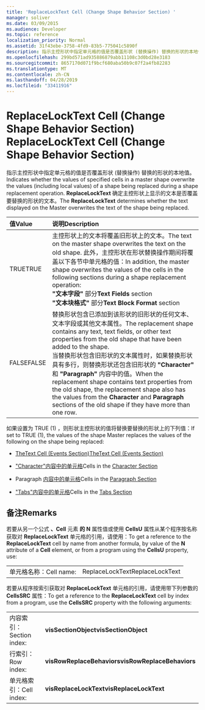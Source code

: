 ```yaml
---
title: 'ReplaceLockText Cell (Change Shape Behavior Section) '
manager: soliver
ms.date: 03/09/2015
ms.audience: Developer
ms.topic: reference
localization_priority: Normal
ms.assetid: 31f43ebe-3758-4fd9-83b5-775041c5890f
description: 指示主控形状中指定单元格的值是否覆盖形状 (替换操作) 替换的形状的本地值。 ReplaceLockText 确定主控形状上显示的文本是否覆盖要替换的形状的文本。
ms.openlocfilehash: 299bd571ad935886879abb11108c3d0bd28e3183
ms.sourcegitcommit: 8657170d071f9bcf680aba50b9c07f2a4fb82283
ms.translationtype: MT
ms.contentlocale: zh-CN
ms.lasthandoff: 04/28/2019
ms.locfileid: "33411916"
---
```

# <a name="replacelocktext-cell-change-shape-behavior-section"></a><span data-ttu-id="a175b-104">ReplaceLockText Cell (Change Shape Behavior Section) </span><span class="sxs-lookup"><span data-stu-id="a175b-104">ReplaceLockText Cell (Change Shape Behavior Section)</span></span>

<span data-ttu-id="a175b-105">指示主控形状中指定单元格的值是否覆盖形状 (替换操作) 替换的形状的本地值。</span><span class="sxs-lookup"><span data-stu-id="a175b-105">Indicates whether the values of specified cells in a master shape overwrite the values (including local values) of a shape being replaced during a shape replacement operation.</span></span> <span data-ttu-id="a175b-106">**ReplaceLockText** 确定主控形状上显示的文本是否覆盖要替换的形状的文本。</span><span class="sxs-lookup"><span data-stu-id="a175b-106">The **ReplaceLockText** determines whether the text displayed on the Master overwrites the text of the shape being replaced.</span></span> 
  
|<span data-ttu-id="a175b-107">**值**</span><span class="sxs-lookup"><span data-stu-id="a175b-107">**Value**</span></span>|<span data-ttu-id="a175b-108">**说明**</span><span class="sxs-lookup"><span data-stu-id="a175b-108">**Description**</span></span>|
|:-----|:-----|
|<span data-ttu-id="a175b-109">TRUE</span><span class="sxs-lookup"><span data-stu-id="a175b-109">TRUE</span></span>  <br/> | <span data-ttu-id="a175b-110">主控形状上的文本将覆盖旧形状上的文本。</span><span class="sxs-lookup"><span data-stu-id="a175b-110">The text on the master shape overwrites the text on the old shape.</span></span> <span data-ttu-id="a175b-111">此外，主控形状在形状替换操作期间将覆盖以下各节中单元格的值：</span><span class="sxs-lookup"><span data-stu-id="a175b-111">In addition, the master shape overwrites the values of the cells in the following sections during a shape replacement operation:</span></span>  <br/> <span data-ttu-id="a175b-112">**"文本字段"** 部分</span><span class="sxs-lookup"><span data-stu-id="a175b-112">**Text Fields** section</span></span>  <br/> <span data-ttu-id="a175b-113">**"文本块格式"** 部分</span><span class="sxs-lookup"><span data-stu-id="a175b-113">**Text Block Format** section</span></span>  <br/> |
|<span data-ttu-id="a175b-114">FALSE</span><span class="sxs-lookup"><span data-stu-id="a175b-114">FALSE</span></span>  <br/> |<span data-ttu-id="a175b-115">替换形状包含已添加到该形状的旧形状的任何文本、文本字段或其他文本属性。</span><span class="sxs-lookup"><span data-stu-id="a175b-115">The replacement shape contains any text, text fields, or other text properties from the old shape that have been added to the shape.</span></span>  <br/> <span data-ttu-id="a175b-116">当替换形状包含旧形状的文本属性时，如果替换形状具有多行，则替换形状还包含旧形状的 **"Character"** 和 **"Paragraph"** 内容中的值。</span><span class="sxs-lookup"><span data-stu-id="a175b-116">When the replacement shape contains text properties from the old shape, the replacement shape also has the values from the **Character** and **Paragraph** sections of the old shape if they have more than one row.</span></span>  <br/> |
   
<span data-ttu-id="a175b-117">如果设置为 TRUE (1) ，则形状主控形状的值将替换要替换的形状上的下列值：</span><span class="sxs-lookup"><span data-stu-id="a175b-117">If set to TRUE (1), the values of the shape Master replaces the values of the following on the shape being replaced:</span></span>
  
- [<span data-ttu-id="a175b-118">TheText Cell (Events Section)</span><span class="sxs-lookup"><span data-stu-id="a175b-118">TheText Cell (Events Section)</span></span>](thetext-cell-events-section.md)
    
- <span data-ttu-id="a175b-119">["Character"内容中的单元格](character-section.md)</span><span class="sxs-lookup"><span data-stu-id="a175b-119">Cells in the [Character Section](character-section.md)</span></span>
    
- <span data-ttu-id="a175b-120">Paragraph [内容中的单元格](paragraph-section.md)</span><span class="sxs-lookup"><span data-stu-id="a175b-120">Cells in the [Paragraph Section](paragraph-section.md)</span></span>
    
- <span data-ttu-id="a175b-121">["Tabs"内容中的单元格](tabs-section.md)</span><span class="sxs-lookup"><span data-stu-id="a175b-121">Cells in the [Tabs Section](tabs-section.md)</span></span>
    
## <a name="remarks"></a><span data-ttu-id="a175b-122">备注</span><span class="sxs-lookup"><span data-stu-id="a175b-122">Remarks</span></span>

<span data-ttu-id="a175b-123">若要从另一个公式 **、Cell** 元素 **的 N** 属性值或使用 **CellsU** 属性从某个程序按名称获取对 **ReplaceLockText** 单元格的引用，请使用：</span><span class="sxs-lookup"><span data-stu-id="a175b-123">To get a reference to the **ReplaceLockText** cell by name from another formula, by value of the **N** attribute of a **Cell** element, or from a program using the **CellsU** property, use:</span></span> 
  
|||
|:-----|:-----|
| <span data-ttu-id="a175b-124">单元格名称：</span><span class="sxs-lookup"><span data-stu-id="a175b-124">Cell name:</span></span>  <br/> | <span data-ttu-id="a175b-125">ReplaceLockText</span><span class="sxs-lookup"><span data-stu-id="a175b-125">ReplaceLockText</span></span>  <br/> |
   
<span data-ttu-id="a175b-126">若要从程序按索引获取对 **ReplaceLockText** 单元格的引用，请使用带下列参数的 **CellsSRC** 属性：</span><span class="sxs-lookup"><span data-stu-id="a175b-126">To get a reference to the **ReplaceLockText** cell by index from a program, use the **CellsSRC** property with the following arguments:</span></span> 
  
|||
|:-----|:-----|
| <span data-ttu-id="a175b-127">内容索引：</span><span class="sxs-lookup"><span data-stu-id="a175b-127">Section index:</span></span>  <br/> |<span data-ttu-id="a175b-128">**visSectionObject**</span><span class="sxs-lookup"><span data-stu-id="a175b-128">**visSectionObject**</span></span> <br/> |
| <span data-ttu-id="a175b-129">行索引：</span><span class="sxs-lookup"><span data-stu-id="a175b-129">Row index:</span></span>  <br/> |<span data-ttu-id="a175b-130">**visRowReplaceBehaviors**</span><span class="sxs-lookup"><span data-stu-id="a175b-130">**visRowReplaceBehaviors**</span></span> <br/> |
| <span data-ttu-id="a175b-131">单元格索引：</span><span class="sxs-lookup"><span data-stu-id="a175b-131">Cell index:</span></span>  <br/> |<span data-ttu-id="a175b-132">**visReplaceLockText**</span><span class="sxs-lookup"><span data-stu-id="a175b-132">**visReplaceLockText**</span></span> <br/> |
   

